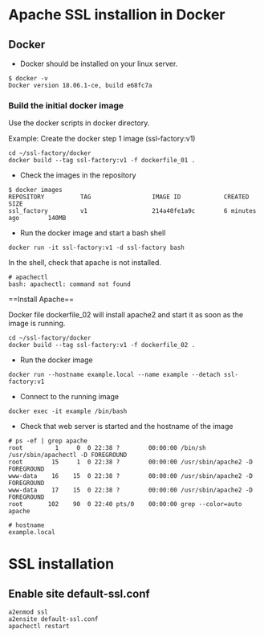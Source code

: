# Apache SSL installion in Docker

## Docker

* Docker should be installed on your linux server.

```
$ docker -v
Docker version 18.06.1-ce, build e68fc7a
```

### Build the initial docker image

Use the docker scripts in docker directory.

Example: Create the docker step 1 image (ssl-factory:v1)

```
cd ~/ssl-factory/docker
docker build --tag ssl-factory:v1 -f dockerfile_01 .
```

* Check the images in the repository

```
$ docker images
REPOSITORY          TAG                 IMAGE ID            CREATED             SIZE
ssl_factory         v1                  214a40fe1a9c        6 minutes ago        140MB
```

* Run the docker image and start a bash shell

```
docker run -it ssl-factory:v1 -d ssl-factory bash
```

In the shell, check that apache is not installed.

```
# apachectl
bash: apachectl: command not found
```
==Install Apache==

Docker file dockerfile_02 will install apache2 and start it as soon as the image is running.
```
cd ~/ssl-factory/docker
docker build --tag ssl-factory:v1 -f dockerfile_02 .
```

* Run the docker image

```
docker run --hostname example.local --name example --detach ssl-factory:v1
```

* Connect to the running image

```
docker exec -it example /bin/bash
```

* Check that web server is started and the hostname of the image

```
# ps -ef | grep apache
root         1     0  0 22:38 ?        00:00:00 /bin/sh /usr/sbin/apachectl -D FOREGROUND
root        15     1  0 22:38 ?        00:00:00 /usr/sbin/apache2 -D FOREGROUND
www-data    16    15  0 22:38 ?        00:00:00 /usr/sbin/apache2 -D FOREGROUND
www-data    17    15  0 22:38 ?        00:00:00 /usr/sbin/apache2 -D FOREGROUND
root       102    90  0 22:40 pts/0    00:00:00 grep --color=auto apache

# hostname
example.local

```

# SSL installation 

## Enable site default-ssl.conf

```
a2enmod ssl
a2ensite default-ssl.conf
apachectl restart
```
